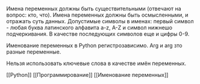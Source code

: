 Имена переменных должны быть существительными (отвечают на вопрос: кто, что).
Имена переменных должны быть осмысленными, и отражать суть данных.
Допустимые символы в именах: первый символ - любая буква латинского алфавита a-z, A-Z и символ нижнешо подчеркивания. В качестве последующих символов еще и цифры 0-9.

Именование переменных в Python регистрозависимо. Arg и arg зто разные переменные.

Нельзя использовать ключевые слова в качестве имён переменных.

[[Python]]
[[Программирование]]
[[Именование переменных]]

